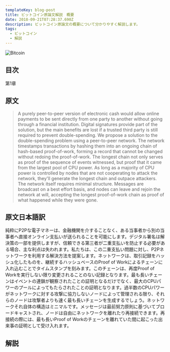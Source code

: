 ```yaml
---
templateKey: blog-post
title: ビットコイン原論文解説　概要
date: 2018-09-21T07:28:37.690Z
description: ビットコイン原論文の概要について分かりやすく解説します。
tags:
  - ビットコイン
  - 解説
---
```

![Bitcoin](/img/bitcoin-header.jpg)

## 目次

第1章



## 原文

> A purely peer-to-peer version of electronic cash would allow online payments to be sent directly from one party to another without going through a financial institution. Digital signatures provide part of the solution, but the main benefits are lost if a trusted third party is still required to prevent double-spending. We propose a solution to the double-spending problem using a peer-to-peer network. The network timestamps transactions by hashing them into an ongoing chain of hash-based proof-of-work, forming a record that cannot be changed without redoing the proof-of-work. The longest chain not only serves as proof of the sequence of events witnessed, but proof that it came from the largest pool of CPU power. As long as a majority of CPU power is controlled by nodes that are not cooperating to attack the network, they'll generate the longest chain and outpace attackers. The network itself requires minimal structure. Messages are broadcast on a best effort basis, and nodes can leave and rejoin the network at will, accepting the longest proof-of-work chain as proof of what happened while they were gone.

## 原文日本語訳

純粋にP2Pな電子マネーは、金融機関を介することなく、ある当事者から別の当事者へ直接オンライン支払いが送られることを可能にします。デジタル署名は解決策の一部を提供しますが、信頼できる第三者が二重支払いを防止する必要がある場合、主な利点は失われます。私たちは、この二重支払い問題に対し、P2Pネットワークを利用する解決方法を提案します。ネットワークは、取引記録をハッシュ化したものを、継続するハッシュベースのProof of Workによるチェーンに入れ込むことでタイムスタンプを刻みます。このチェーンは、再度Proof of Workを実行しない限り変更されることのない記録となります。最も長いチェーンはイベントの連鎖が観察されたことの証明となるだけでなく、最大のCPUパワーのプールによってもたらされたことの証明となります。過半数のCPUパワーがネットワークに対する攻撃に協力しないノードによって管理される限り、それらのノードは攻撃者よりも速く最も長いチェーンを生成するでしょう。ネットワークそれ自体の構造はミニマルです。メッセージは最前努力原則に基づいてブロードキャストされ、ノードは自由にネットワークを離れたり再接続できます。再接続の際には、最も長いProof of Workのチェーンを離れていた間に起こった出来事の証明として受け入れます。



## 解説
